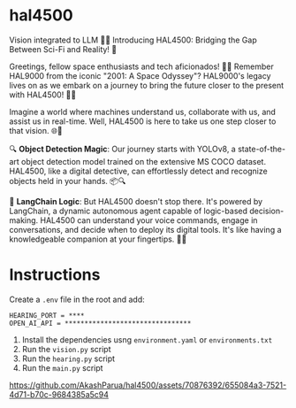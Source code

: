 # hal4500
Vision integrated to LLM
🌌🤖 Introducing HAL4500: Bridging the Gap Between Sci-Fi and Reality! 🚀

Greetings, fellow space enthusiasts and tech aficionados! 
🚀✨ Remember HAL9000 from the iconic "2001: A Space Odyssey"? HAL9000's legacy lives on as we embark on a journey to bring the future closer to the present with HAL4500! 🤖🌠

Imagine a world where machines understand us, collaborate with us, and assist us in real-time. 
Well, HAL4500 is here to take us one step closer to that vision. 🌐🔮

🔍 **Object Detection Magic**:
Our journey starts with YOLOv8, a state-of-the-art object detection model trained on the extensive MS COCO dataset. HAL4500, like a digital detective, can effortlessly detect and recognize objects held in your hands. 📦🔍

🧠 **LangChain Logic**:
But HAL4500 doesn't stop there. It's powered by LangChain, a dynamic autonomous agent capable of logic-based decision-making.
HAL4500 can understand your voice commands, engage in conversations, and decide when to deploy its digital tools. It's like having a knowledgeable companion at your fingertips. 💬🤯

# Instructions
Create a `.env` file in the root and add:
```
HEARING_PORT = ****
OPEN_AI_API = ********************************
```
1. Install the dependencies usng `environment.yaml` or `environments.txt`
2. Run the `vision.py` script
3. Run the `hearing.py` script
4. Run the `main.py` script




https://github.com/AkashParua/hal4500/assets/70876392/655084a3-7521-4d71-b70c-9684385a5c94

